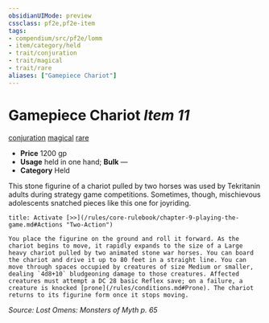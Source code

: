 ```yaml
---
obsidianUIMode: preview
cssclass: pf2e,pf2e-item
tags:
- compendium/src/pf2e/lomm
- item/category/held
- trait/conjuration
- trait/magical
- trait/rare
aliases: ["Gamepiece Chariot"]
---
```

# Gamepiece Chariot *Item 11*  
[conjuration](/rules/traits/conjuration.md)  [magical](/rules/traits/magical.md)  [rare](/rules/traits/rare.md)  

- **Price** 1200 gp
- **Usage** held in one hand; **Bulk** —
- **Category** Held

This stone figurine of a chariot pulled by two horses was used by Tekritanin adults during strategy game competitions. Sometimes, though, mischievous adolescents snatched pieces like this one for joyriding.

```ad-embed-ability
title: Activate [>>](/rules/core-rulebook/chapter-9-playing-the-game.md#Actions "Two-Action")

You place the figurine on the ground and roll it forward. As the chariot begins to move, it rapidly expands to the size of a Large heavy chariot pulled by two animated stone war horses. You can board the chariot and drive it up to 80 feet in a straight line. You can move through spaces occupied by creatures of size Medium or smaller, dealing `4d8+10` bludgeoning damage to those creatures. Affected creatures must attempt a DC 28 basic Reflex save; on a failure, a creature is knocked [prone](/rules/conditions.md#Prone). The chariot returns to its figurine form once it stops moving.
```

*Source: Lost Omens: Monsters of Myth p. 65*